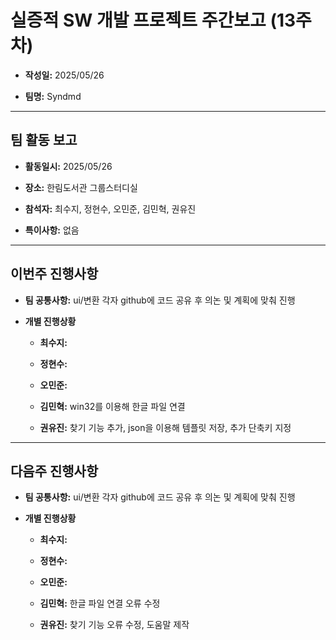 # 실증적 SW 개발 프로젝트 주간보고 (13주차)
- **작성일:** 2025/05/26

- **팀명:** Syndmd

***

## 팀 활동 보고
- **활동일시:** 2025/05/26

- **장소:** 한림도서관 그룹스터디실

- **참석자:** 최수지, 정현수, 오민준, 김민혁, 권유진

- **특이사항:** 없음

***

## 이번주 진행사항
- **팀 공통사항:** ui/변환 각자 github에 코드 공유 후 의논 및 계획에 맞춰 진행

- **개별 진행상황**

  - **최수지:** 

  - **정현수:** 

  - **오민준:** 

  - **김민혁:** win32를 이용해 한글 파일 연결

  - **권유진:** 찾기 기능 추가, json을 이용해 템플릿 저장, 추가 단축키 지정

***

## 다음주 진행사항
- **팀 공통사항:**  ui/변환 각자 github에 코드 공유 후 의논 및 계획에 맞춰 진행

- **개별 진행상황**

  - **최수지:**  

  - **정현수:** 

  - **오민준:** 

  - **김민혁:** 한글 파일 연결 오류 수정

  - **권유진:** 찾기 기능 오류 수정, 도움말 제작
   

